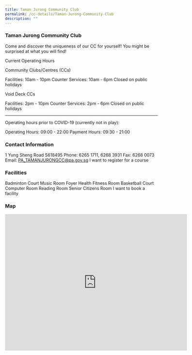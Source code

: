 ```yaml
---
title: Taman Jurong Community Club
permalink: /cc-details/Taman-Jurong-Community-Club
description: ""
---
```

### Taman Jurong Community Club


Come and discover the uniqueness of our CC for yourself! You might be surprised at what you will find!

Current Operating Hours

Community Clubs/Centres (CCs)

Facilities: 10am - 10pm
Counter Services: 10am - 6pm
Closed on public holidays

Void Deck CCs

Facilities: 2pm - 10pm
Counter Services: 2pm - 6pm
Closed on public holidays

-------

Operating hours prior to COVID-19 (currently not in play):

Operating Hours: 09:00 - 22:00
Payment Hours: 09:30 - 21:00
 

### Contact Information
 1 Yung Sheng Road S618495
Phone: 6265 1711, 6268 3931
Fax: 6268 0073
Email: PA_TAMANJURONGCC@pa.gov.sg
I want to register for a course

### Facilities
Badminton Court
Music Room
Foyer
Health Fitness Room
Basketball Court
Computer Room
Reading Room
Senior Citizens Room
I want to book a facility

### Map
<iframe src="https://www.google.com/maps/embed?pb=!1m18!1m12!1m3!1d3988.7350919714186!2d103.71930471533106!3d1.3351526119929904!2m3!1f0!2f0!3f0!3m2!1i1024!2i768!4f13.1!3m3!1m2!1s0x31da0ffb135783c5%3A0xefbfa2284c107878!2sTaman%20Jurong%20Community%20Club!5e0!3m2!1sen!2ssg!4v1661229034407!5m2!1sen!2ssg" width="600" height="450" style="border:0;" allowfullscreen="" loading="lazy" ></iframe>
